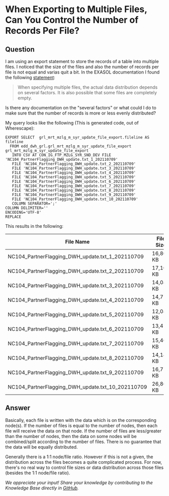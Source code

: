 # When Exporting to Multiple Files, Can You Control the Number of Records Per File?

## Question
I am using an export statement to store the records of a table into multiple files. I noticed that the size of the files and also the number of records per file is not equal and varias quit a bit. In the EXASOL documentation I found the following [statement](https://docs.exasol.com/db/latest/sql/export.htm):

> When specifying multiple files, the actual data distribution depends on several factors. It is also possible that some files are completely empty. 

Is there any documentation on the "several factors" or what could I do to make sure that the number of records is more or less evenly distributed?

My query looks like the following (This is generated code, out of Wherescape):
```
EXPORT SELECT  grl_mrt_mzlg_m_syr_update_file_export.fileline AS fileline  
  FROM edd_dwh_grl.grl_mrt_mzlg_m_syr_update_file_export grl_mrt_mzlg_m_syr_update_file_export  
   INTO CSV AT CON_IG_FTP_MZLG_SYR_SND_DEV FILE 'NC104_PartnerFlagging_DWH_update.txt_1_202110709'  
   FILE 'NC104_PartnerFlagging_DWH_update.txt_2_202110709'  
   FILE 'NC104_PartnerFlagging_DWH_update.txt_3_202110709'  
   FILE 'NC104_PartnerFlagging_DWH_update.txt_4_202110709'  
   FILE 'NC104_PartnerFlagging_DWH_update.txt_5_202110709'  
   FILE 'NC104_PartnerFlagging_DWH_update.txt_6_202110709'  
   FILE 'NC104_PartnerFlagging_DWH_update.txt_7_202110709'  
   FILE 'NC104_PartnerFlagging_DWH_update.txt_8_202110709'  
   FILE 'NC104_PartnerFlagging_DWH_update.txt_9_202110709'  
   FILE 'NC104_PartnerFlagging_DWH_update.txt_10_202110709'  
   COLUMN SEPARATOR=';'  
COLUMN DELIMITER=''  
ENCODING='UTF-8'  
REPLACE
```
This results in the following:

|File Name|File Size|
|-|-|
NC104_PartnerFlagging_DWH_update.txt_1_202110709| 16,805 KB
NC104_PartnerFlagging_DWH_update.txt_2_202110709|17,108 KB
NC104_PartnerFlagging_DWH_update.txt_3_202110709| 14,080 KB
NC104_PartnerFlagging_DWH_update.txt_4_202110709 | 14,719 KB
NC104_PartnerFlagging_DWH_update.txt_5_202110709  | 12,087 KB
NC104_PartnerFlagging_DWH_update.txt_6_202110709  | 13,411 KB
NC104_PartnerFlagging_DWH_update.txt_7_202110709  | 15,463 KB
NC104_PartnerFlagging_DWH_update.txt_8_202110709  | 14,184 KB
NC104_PartnerFlagging_DWH_update.txt_9_202110709  | 16,713 KB
NC104_PartnerFlagging_DWH_update.txt_10_202110709| 26,862 KB

## Answer
Basically, each file is written with the data which is on the corresponding node(s). If the number of files is equal to the number of nodes, then each file will receive the data on that node. If the number of files are less/greater than the number of nodes, then the data on some nodes will be combined/split according to the number of files.
There is no guarantee that the data will be equally distributed.

Generally there is a 1:1 node/file ratio.  However if this is not a given, the distribution across the files becomes a quite complicated process. For now, there's no real way to control file sizes or data distribution across those files (besides the 1:1 node/file ratio).

*We appreciate your input! Share your knowledge by contributing to the Knowledge Base directly in [GitHub](https://github.com/exasol/public-knowledgebase).* 